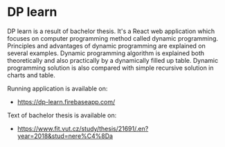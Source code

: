 # DP learn

DP learn is a result of bachelor thesis. It's a React web application which focuses on computer programming method called dynamic programming. Principles and advantages of dynamic programming are explained on several examples. Dynamic programming algorithm is explained both theoretically and also practically by a dynamically filled up table. Dynamic programming solution is also compared with simple recursive solution in charts and table.

Running application is available on:
- https://dp-learn.firebaseapp.com/

Text of bachelor thesis is available on:
- https://www.fit.vut.cz/study/thesis/21691/.en?year=2018&stud=nere%C4%8Da
